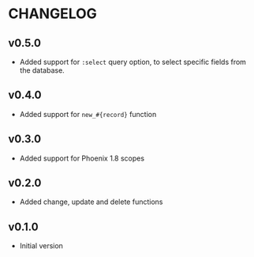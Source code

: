# CHANGELOG

## v0.5.0

* Added support for `:select` query option, to select specific fields from the database.

## v0.4.0

* Added support for `new_#{record}` function

## v0.3.0

* Added support for Phoenix 1.8 scopes

## v0.2.0

* Added change, update and delete functions

## v0.1.0

* Initial version
